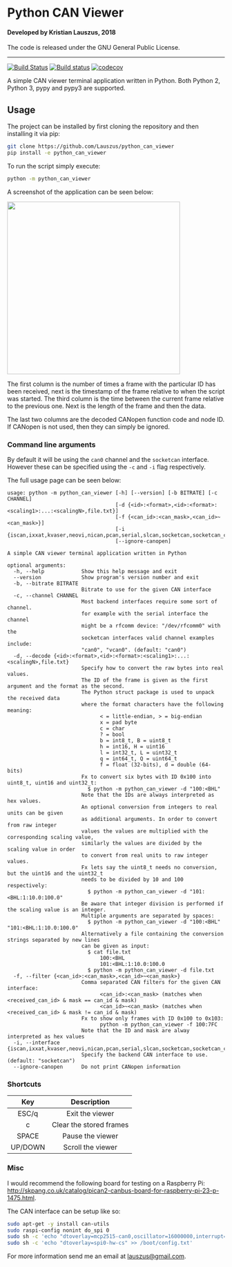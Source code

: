 # Python CAN Viewer

#### Developed by Kristian Lauszus, 2018

The code is released under the GNU General Public License.
_________
[![Build Status](https://travis-ci.com/Lauszus/python_can_viewer.svg?branch=master)](https://travis-ci.com/Lauszus/python_can_viewer)
[![Build status](https://ci.appveyor.com/api/projects/status/r4xl2v4aeh350fpd/branch/master?svg=true)](https://ci.appveyor.com/project/Lauszus/python-can-viewer/branch/master)
[![codecov](https://codecov.io/gh/Lauszus/python_can_viewer/branch/master/graph/badge.svg)](https://codecov.io/gh/Lauszus/python_can_viewer)

A simple CAN viewer terminal application written in Python. Both Python 2, Python 3, pypy and pypy3 are supported.

## Usage

The project can be installed by first cloning the repository and then installing it via pip:

```bash
git clone https://github.com/Lauszus/python_can_viewer
pip install -e python_can_viewer
```

To run the script simply execute:

```bash
python -m python_can_viewer
```

A screenshot of the application can be seen below:

<img src="screenshot.png" width=400/>

The first column is the number of times a frame with the particular ID has been received, next is the timestamp of the frame relative to when the script was started. The third column is the time between the current frame relative to the previous one. Next is the length of the frame and then the data.

The last two columns are the decoded CANopen function code and node ID. If CANopen is not used, then they can simply be ignored.

### Command line arguments

By default it will be using the ```can0``` channel and the ```socketcan``` interface. However these can be specified using the ```-c``` and ```-i``` flag respectively.

The full usage page can be seen below:

```
usage: python -m python_can_viewer [-h] [--version] [-b BITRATE] [-c CHANNEL]
                                   [-d {<id>:<format>,<id>:<format>:<scaling1>:...:<scalingN>,file.txt}]
                                   [-f {<can_id>:<can_mask>,<can_id>~<can_mask>}]
                                   [-i {iscan,ixxat,kvaser,neovi,nican,pcan,serial,slcan,socketcan,socketcan_ctypes,socketcan_native,usb2can,vector,virtual}]
                                   [--ignore-canopen]

A simple CAN viewer terminal application written in Python

optional arguments:
  -h, --help            Show this help message and exit
  --version             Show program's version number and exit
  -b, --bitrate BITRATE
                        Bitrate to use for the given CAN interface
  -c, --channel CHANNEL
                        Most backend interfaces require some sort of channel.
                        for example with the serial interface the channel
                        might be a rfcomm device: "/dev/rfcomm0" with the
                        socketcan interfaces valid channel examples include:
                        "can0", "vcan0". (default: "can0")
  -d, --decode {<id>:<format>,<id>:<format>:<scaling1>:...:<scalingN>,file.txt}
                        Specify how to convert the raw bytes into real values.
                        The ID of the frame is given as the first argument and the format as the second.
                        The Python struct package is used to unpack the received data
                        where the format characters have the following meaning:
                              < = little-endian, > = big-endian
                              x = pad byte
                              c = char
                              ? = bool
                              b = int8_t, B = uint8_t
                              h = int16, H = uint16
                              l = int32_t, L = uint32_t
                              q = int64_t, Q = uint64_t
                              f = float (32-bits), d = double (64-bits)
                        Fx to convert six bytes with ID 0x100 into uint8_t, uint16 and uint32_t:
                          $ python -m python_can_viewer -d "100:<BHL"
                        Note that the IDs are always interpreted as hex values.
                        An optional conversion from integers to real units can be given
                        as additional arguments. In order to convert from raw integer
                        values the values are multiplied with the corresponding scaling value,
                        similarly the values are divided by the scaling value in order
                        to convert from real units to raw integer values.
                        Fx lets say the uint8_t needs no conversion, but the uint16 and the uint32_t
                        needs to be divided by 10 and 100 respectively:
                          $ python -m python_can_viewer -d "101:<BHL:1:10.0:100.0"
                        Be aware that integer division is performed if the scaling value is an integer.
                        Multiple arguments are separated by spaces:
                          $ python -m python_can_viewer -d "100:<BHL" "101:<BHL:1:10.0:100.0"
                        Alternatively a file containing the conversion strings separated by new lines
                        can be given as input:
                          $ cat file.txt
                              100:<BHL
                              101:<BHL:1:10.0:100.0
                          $ python -m python_can_viewer -d file.txt
  -f, --filter {<can_id>:<can_mask>,<can_id>~<can_mask>}
                        Comma separated CAN filters for the given CAN interface:
                              <can_id>:<can_mask> (matches when <received_can_id> & mask == can_id & mask)
                              <can_id>~<can_mask> (matches when <received_can_id> & mask != can_id & mask)
                        Fx to show only frames with ID 0x100 to 0x103:
                              python -m python_can_viewer -f 100:7FC
                        Note that the ID and mask are alway interpreted as hex values
  -i, --interface {iscan,ixxat,kvaser,neovi,nican,pcan,serial,slcan,socketcan,socketcan_ctypes,socketcan_native,usb2can,vector,virtual}
                        Specify the backend CAN interface to use. (default: "socketcan")
  --ignore-canopen      Do not print CANopen information
```

### Shortcuts

| Key      | Description             |
|:--------:|:-----------------------:|
| ESC/q    | Exit the viewer         |
| c        | Clear the stored frames |
| SPACE    | Pause the viewer        |
| UP/DOWN  | Scroll the viewer       |

### Misc

I would recommend the following board for testing on a Raspberry Pi: <http://skpang.co.uk/catalog/pican2-canbus-board-for-raspberry-pi-23-p-1475.html>.

The CAN interface can be setup like so:

```bash
sudo apt-get -y install can-utils
sudo raspi-config nonint do_spi 0
sudo sh -c 'echo "dtoverlay=mcp2515-can0,oscillator=16000000,interrupt=25" >> /boot/config.txt'
sudo sh -c 'echo "dtoverlay=spi0-hw-cs" >> /boot/config.txt'
```

For more information send me an email at <lauszus@gmail.com>.

